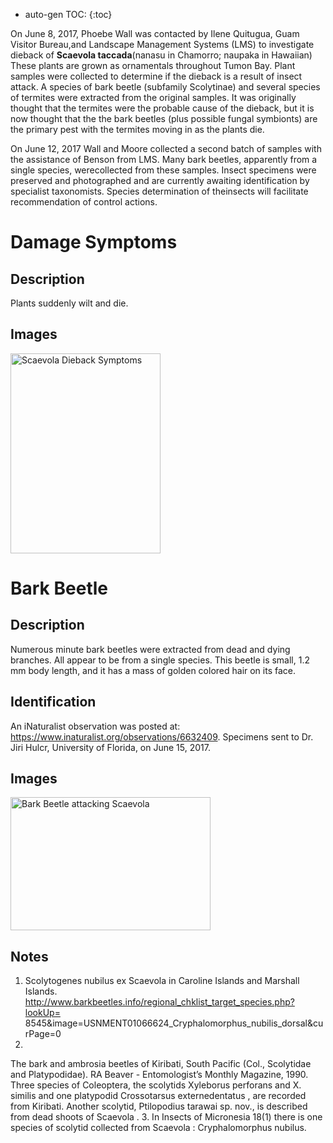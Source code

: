 * auto-gen TOC:
{:toc}

On June 8, 2017, Phoebe Wall was contacted by Ilene Quitugua, Guam Visitor Bureau,and Landscape Management Systems (LMS) to investigate dieback of **Scaevola taccada**(nanasu in Chamorro; naupaka in Hawaiian) These plants are grown as ornamentals
throughout Tumon Bay.  Plant samples were collected to determine if the dieback is a result of insect attack. A species of bark beetle (subfamily Scolytinae) and several species of termites were extracted from the original samples. It was originally thought that the termites were the probable cause of the dieback, but it is now thought that the the bark beetles (plus possible fungal symbionts) are the primary pest with the termites moving in as the plants die.

On June 12, 2017 Wall and Moore collected a second batch of samples with the assistance of Benson from LMS. Many bark beetles, apparently from a single species, werecollected from these samples. Insect specimens were preserved and photographed and are
currently awaiting identification by specialist taxonomists. Species determination of theinsects will facilitate recommendation of control actions.

# Damage Symptoms

## Description
Plants suddenly wilt and die.

## Images
<a data-flickr-embed="true"  href="https://www.flickr.com/photos/62580975@N02/albums/72157682123826633" title="Scaevola Dieback Symptoms"><img src="https://c1.staticflickr.com/5/4274/35294687485_dda05409e8_n.jpg" width="240" height="320" alt="Scaevola Dieback Symptoms"></a><script async src="//embedr.flickr.com/assets/client-code.js" charset="utf-8"></script>

# Bark Beetle

## Description
Numerous minute bark beetles were extracted from dead and dying branches. All appear to be from a single species. This beetle is small, 1.2 mm body length, and it has a mass of golden colored hair on its face.

## Identification
An iNaturalist observation was posted at: https://www.inaturalist.org/observations/6632409. Specimens sent to Dr. Jiri Hulcr, University of Florida, on June 15, 2017.

## Images
<a data-flickr-embed="true"  href="https://www.flickr.com/photos/62580975@N02/albums/72157682026200944" title="Bark Beetle attacking Scaevola"><img src="https://c1.staticflickr.com/5/4211/34903682210_79cfb00978_n.jpg" width="320" height="213" alt="Bark Beetle attacking Scaevola"></a><script async src="//embedr.flickr.com/assets/client-code.js" charset="utf-8"></script>

## Notes
1. Scolytogenes nubilus
ex
Scaevola
in Caroline Islands and Marshall Islands.
http://www.barkbeetles.info/regional_chklist_target_species.php?lookUp=
8545&image=USNMENT01066624_Cryphalomorphus_nubilis_dorsal&curPage=0
2.
The bark and ambrosia beetles of Kiribati, South Pacific (Col., Scolytidae
and Platypodidae).  RA Beaver - Entomologist’s Monthly Magazine,
1990.
Three species of Coleoptera, the scolytids
Xyleborus perforans
and
X. similis
and
one platypodid
Crossotarsus externedentatus
, are recorded from Kiribati. Another
scolytid,
Ptilopodius tarawai
sp. nov., is described from dead shoots of
Scaevola
.
3. In Insects of Micronesia 18(1) there is one species of scolytid collected from
Scaevola
:
Cryphalomorphus nubilus.


